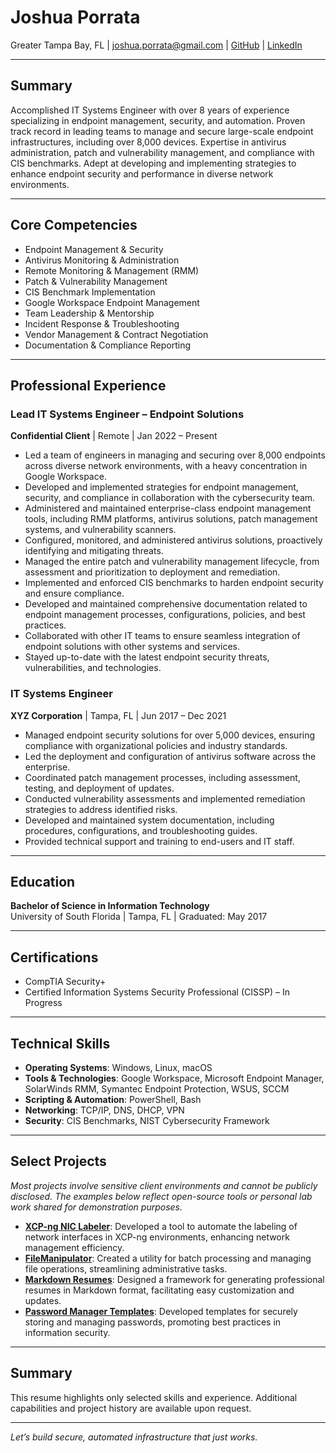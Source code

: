 # Joshua Porrata

Greater Tampa Bay, FL | [joshua.porrata@gmail.com](mailto:joshua.porrata@gmail.com) | [GitHub](https://github.com/geekonamotorcycle) | [LinkedIn](https://www.linkedin.com/in/joshuaporrata)

---

## Summary

Accomplished IT Systems Engineer with over 8 years of experience specializing in endpoint management, security, and automation. Proven track record in leading teams to manage and secure large-scale endpoint infrastructures, including over 8,000 devices. Expertise in antivirus administration, patch and vulnerability management, and compliance with CIS benchmarks. Adept at developing and implementing strategies to enhance endpoint security and performance in diverse network environments.

---

## Core Competencies

- Endpoint Management & Security
- Antivirus Monitoring & Administration
- Remote Monitoring & Management (RMM)
- Patch & Vulnerability Management
- CIS Benchmark Implementation
- Google Workspace Endpoint Management
- Team Leadership & Mentorship
- Incident Response & Troubleshooting
- Vendor Management & Contract Negotiation
- Documentation & Compliance Reporting

---

## Professional Experience

### Lead IT Systems Engineer – Endpoint Solutions

**Confidential Client** | Remote | Jan 2022 – Present

- Led a team of engineers in managing and securing over 8,000 endpoints across diverse network environments, with a heavy concentration in Google Workspace.
- Developed and implemented strategies for endpoint management, security, and compliance in collaboration with the cybersecurity team.
- Administered and maintained enterprise-class endpoint management tools, including RMM platforms, antivirus solutions, patch management systems, and vulnerability scanners.
- Configured, monitored, and administered antivirus solutions, proactively identifying and mitigating threats.
- Managed the entire patch and vulnerability management lifecycle, from assessment and prioritization to deployment and remediation.
- Implemented and enforced CIS benchmarks to harden endpoint security and ensure compliance.
- Developed and maintained comprehensive documentation related to endpoint management processes, configurations, policies, and best practices.
- Collaborated with other IT teams to ensure seamless integration of endpoint solutions with other systems and services.
- Stayed up-to-date with the latest endpoint security threats, vulnerabilities, and technologies.

### IT Systems Engineer

**XYZ Corporation** | Tampa, FL | Jun 2017 – Dec 2021

- Managed endpoint security solutions for over 5,000 devices, ensuring compliance with organizational policies and industry standards.
- Led the deployment and configuration of antivirus software across the enterprise.
- Coordinated patch management processes, including assessment, testing, and deployment of updates.
- Conducted vulnerability assessments and implemented remediation strategies to address identified risks.
- Developed and maintained system documentation, including procedures, configurations, and troubleshooting guides.
- Provided technical support and training to end-users and IT staff.

---

## Education

**Bachelor of Science in Information Technology**  
University of South Florida | Tampa, FL | Graduated: May 2017

---

## Certifications

- CompTIA Security+
- Certified Information Systems Security Professional (CISSP) – In Progress

---

## Technical Skills

- **Operating Systems**: Windows, Linux, macOS
- **Tools & Technologies**: Google Workspace, Microsoft Endpoint Manager, SolarWinds RMM, Symantec Endpoint Protection, WSUS, SCCM
- **Scripting & Automation**: PowerShell, Bash
- **Networking**: TCP/IP, DNS, DHCP, VPN
- **Security**: CIS Benchmarks, NIST Cybersecurity Framework

---

## Select Projects

_Most projects involve sensitive client environments and cannot be publicly disclosed. The examples below reflect open-source tools or personal lab work shared for demonstration purposes._

- **[XCP-ng NIC Labeler](https://github.com/geekonamotorcycle/xcp-ng-nic-labeler)**: Developed a tool to automate the labeling of network interfaces in XCP-ng environments, enhancing network management efficiency.
- **[FileManipulator](https://github.com/geekonamotorcycle/FileManipulator)**: Created a utility for batch processing and managing file operations, streamlining administrative tasks.
- **[Markdown Resumes](https://github.com/geekonamotorcycle/markdown-resumes)**: Designed a framework for generating professional resumes in Markdown format, facilitating easy customization and updates.
- **[Password Manager Templates](https://github.com/geekonamotorcycle/Password-Manager-Templates)**: Developed templates for securely storing and managing passwords, promoting best practices in information security.

---

## Summary

This resume highlights only selected skills and experience. Additional capabilities and project history are available upon request.

---

_Let’s build secure, automated infrastructure that just works._
